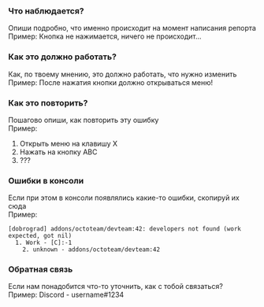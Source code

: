 ### Что наблюдается?

Опиши подробно, что именно происходит на момент написания репорта  
Пример: Кнопка не нажимается, ничего не происходит...

### Как это должно работать?

Как, по твоему мнению, это должно работать, что нужно изменить  
Пример: После нажатия кнопки должно открываться меню!

### Как это повторить?

Пошагово опиши, как повторить эту ошибку  
Пример:  
1. Открыть меню на клавишу X  
2. Нажать на кнопку ABC  
3. ???

### Ошибки в консоли

Если при этом в консоли появлялись какие-то ошибки, скопируй их сюда  
Пример:  
```
[dobrograd] addons/octoteam/devteam:42: developers not found (work expected, got nil)
  1. Work - [C]:-1
    2. unknown - addons/octoteam/devteam:42
```

### Обратная связь

Если нам понадобится что-то уточнить, как с тобой связаться?  
Пример: Discord - username#1234
